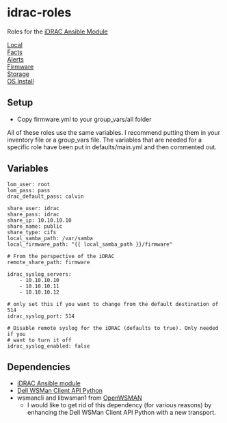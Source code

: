 # idrac-roles
Roles for the [iDRAC Ansible Module](https://github.com/hbeatty/iDRAC-Ansible-module)

[Local](local/README.md)  
[Facts](facts/README.md)  
[Alerts](alerts/README.md)  
[Firmware](firmware/README.md)  
[Storage](storage/README.md)  
[OS Install](os-install/README.md)  

## Setup

* Copy firmware.yml to your group_vars/all folder

All of these roles use the same variables. I recommend putting them in your inventory file or a group_vars file. The variables that are needed for a specific role have been put in defaults/main.yml and then commented out.

## Variables

```
lom_user: root
lom_pass: pass
drac_default_pass: calvin

share_user: idrac
share_pass: idrac
share_ip: 10.10.10.10
share_name: public
share_type: cifs
local_samba_path: /var/samba
local_firmware_path: "{{ local_samba_path }}/firmware"

# From the perspective of the iDRAC
remote_share_path: firmware

idrac_syslog_servers:
    - 10.10.10.10
    - 10.10.10.11
    - 10.10.10.12

# only set this if you want to change from the default destination of 514
idrac_syslog_port: 514

# Disable remote syslog for the iDRAC (defaults to true). Only needed if you
# want to turn it off
idrac_syslog_enabled: false
```

## Dependencies

* [iDRAC Ansible module](https://github.com/hbeatty/iDRAC-Ansible-module)
* [Dell WSMan Client API Python](https://github.com/hbeatty/dell-wsman-client-api-python)
* wsmancli and libwsman1 from [OpenWSMAN](https://openwsman.github.io/)
  * I would like to get rid of this dependency (for various reasons) by enhancing the Dell WSMan Client API Python with a new transport.
